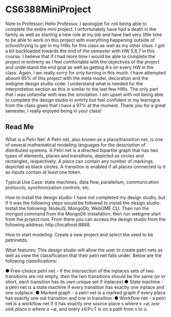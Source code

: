 # CS6388MiniProject

Note to Professor: Hello Professor, I apologize for not being able to complete the entire mini project. I unfortunately have had a death in the family as well as starting a new role at my job and have had very little time to be able to work on this project with everything happening outside of school/trying to get in my HWs for this class as well as my other class. I got a bit backloaded towards the end of the semester with HW 5,6,7 in this course. I believe that if I had more time I would be able to complete the project in entirerty as I feel comfortable with the objectives of the project and understand the end goal as well as getting A's on every HW in the class. Again, I am really sorry for only turning in this much. I have attempted abount 65% of this project with the meta model, decoration and the webgme design studio code. I understand what is needed for the interpretation section as this is similar to the last few HWs. The only part that i was unfamilar with was the simulation. I am upset with not being able to complete the design studio in entirty but feel confident in my learnigns from the class given that I have a 97% at the moment. Thank you for a great semester, I really enjoyed being in your class!

## Read Me
What is a Petri Net: A Petri net, also known as a place/transition net, is one of several mathematical modeling languages for the description of distributed systems. A Petri net is a directed bipartite graph that has two types of elements, places and transitions, depicted as circles and rectangles, respectively. A place can contain any number of markings, depicted as black circles. A transition is enabled if all places connected to it as inputs contain at least one token.

Typical Use Case: state machines, data flow, parallelism, communication protocols, synchronization controls, etc.

How to install the design studio: I have not completed my design studio, but if it was the following steps would be followed to install the design studio: Install the following: NodeJS, MongoDb, WebGME CLI. Then run the mongod command from the MongoDb installation, then run webgme start from the project root. From there you can access the design studio from the following address: http://localhost:8888.

How to start modeling: Create a new project and select the seed to be petrinetds.

What features: This design studio will allow the user to create petri nets as well as view the classification that their petri net falls under. Below are the following classifications:

● Free-choice petri net​ - if the intersection of the inplaces sets of two transitions are not
empty, then the two transitions should be the same (or in short, each transition has its
own unique set if ​inplaces)​
● State machine​ - a petri net is a state machine if every transition has exactly one ​inplace
and one ​outplace​.
● Marked graph​ - a petri net is a marked graph if every place has exactly one out transition
and one in transition.
● Workflow net ​- a petri net is a workflow net if it has exactly one source place s where *s
=∅, one sink place o where o* =∅, and every x∈P∪T is on a path from s to o.
